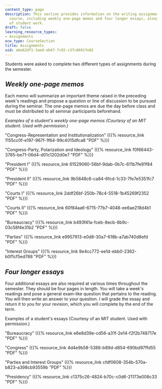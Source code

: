 ```yaml
---
content_type: page
description: This section provides information on the writing assignments for the
  course, including weekly one-page memos and four longer essays, along with examples
  of student work.
draft: false
learning_resource_types:
- Assignments
ocw_type: CourseSection
title: Assignments
uid: a6e62df1-3aed-eb47-7c02-c37c8691fe02
---
```

Students were asked to complete two different types of assignments during the semester.

## *Weekly one-page memos*

Each memo will summarize an important theme raised in the preceding week's readings and propose a question or line of discussion to be pursued during the seminar. The one-page memos are due the day before class and must be distributed to all seminar participants beforehand.

*Examples of a student's weekly one-page memos (Courtesy of an MIT student. Used with permission.)*

"Congress-Representation and Institutionalization" ({{% resource_link 1155cc0f-e197-967f-1f64-99c4015dfca8 "PDF" %}})

"Congress-Party, Polarization and Ideology" ({{% resource_link f0f66443-3785-be71-06d4-d01c1202d0e7 "PDF" %}})

"President I" ({{% resource_link 61529060-56bf-9dab-0b7c-611b7fe91f84 "PDF" %}})

"President II" ({{% resource_link 9b5848c6-ca84-6fcd-1c33-7fe7e5351fc7 "PDF" %}})

"Courts I" ({{% resource_link 2ddf26bf-250b-78c4-5518-1b45269f2352 "PDF" %}})

"Courts II" ({{% resource_link 60f84aa6-6715-77b7-4048-ee6ae218d4b1 "PDF" %}})

"Bureaucracy" ({{% resource_link b493f41a-fceb-8ecb-6b9c-03c58f4e31b2 "PDF" %}})

"Parties" ({{% resource_link e9957913-e0d8-30a7-618b-a7ab740d8efd "PDF" %}})

"Interest Groups" ({{% resource_link 9e4cc772-ee1d-ebb0-2362-b0f1cf5ed788 "PDF" %}})

## *Four longer essays*

Four additional essays are also required at various times throughout the semester. They should be four pages in length. You will take a week's readings and pose a general exam-like question that pertains to the reading. You will then write an answer to your question. I will grade the essay and return it to you for your revision, which you will complete by the end of the term.

Examples of a student's essays (Courtesy of an MIT student. Used with permission.)

"Bureaucracy" ({{% resource_link e6e8d39e-cd56-a31f-2e14-f2f2b748717e "PDF" %}})

"Congress" ({{% resource_link 4d4e9b58-5388-b89d-d854-690bd97ffd55 "PDF" %}})

"Parties and Interest Groups" ({{% resource_link cfdf0608-354b-570a-b823-a398cb93559b "PDF" %}})

"Presidency" ({{% resource_link c1375c26-4824-b70c-c0d6-21173e008c33 "PDF" %}})